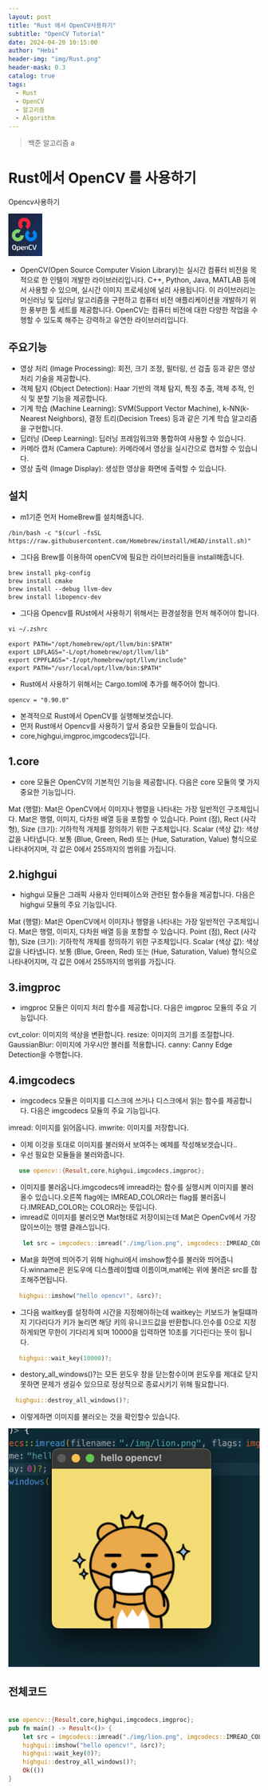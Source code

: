 ```yaml
---
layout: post
title: "Rust 에서 OpenCV사용하기"
subtitle: "OpenCV Tutorial"
date: 2024-04-20 10:15:00
author: "Hebi"
header-img: "img/Rust.png"
header-mask: 0.3
catalog: true
tags:
  - Rust
  - OpenCV
  - 알고리즘
  - Algorithm
---
```


> 백준 알고리즘
a
# Rust에서 OpenCV 를 사용하기

Opencv사용하기

<img src="/img/OpenCV.png" />


- OpenCV(Open Source Computer Vision Library)는 실시간 컴퓨터 비전을 목적으로 한 인텔이 개발한 라이브러리입니다. C++, Python, Java, MATLAB 등에서 사용할 수 있으며, 실시간 이미지 프로세싱에 널리 사용됩니다. 이 라이브러리는 머신러닝 및 딥러닝 알고리즘을 구현하고 컴퓨터 비전 애플리케이션을 개발하기 위한 풍부한 툴 세트를 제공합니다. OpenCV는 컴퓨터 비전에 대한 다양한 작업을 수행할 수 있도록 해주는 강력하고 유연한 라이브러리입니다.
## 주요기능


- 영상 처리 (Image Processing): 회전, 크기 조정, 필터링, 선 검출 등과 같은 영상 처리 기술을 제공합니다.
- 객체 탐지 (Object Detection): Haar 기반의 객체 탐지, 특징 추출, 객체 추적, 인식 및 분할 기능을 제공합니다.
- 기계 학습 (Machine Learning): SVM(Support Vector Machine), k-NN(k-Nearest Neighbors), 결정 트리(Decision Trees) 등과 같은 기계 학습 알고리즘을 구현합니다.
- 딥러닝 (Deep Learning): 딥러닝 프레임워크와 통합하여 사용할 수 있습니다.
- 카메라 캡처 (Camera Capture): 카메라에서 영상을 실시간으로 캡처할 수 있습니다.
- 영상 출력 (Image Display): 생성한 영상을 화면에 출력할 수 있습니다.

## 설치

- m1기준 먼저 HomeBrew를 설치해줍니다.

```
/bin/bash -c "$(curl -fsSL https://raw.githubusercontent.com/Homebrew/install/HEAD/install.sh)"
```
- 그다음 Brew를 이용하여 openCV에 필요한 라이브러리들을 install해줍니다.

```
brew install pkg-config
brew install cmake
brew install --debug llvm-dev
brew install libopencv-dev
```

- 그다음 Opencv를 RUst에서 사용하기 위해서는 환경설정을 먼저 해주어야 합니다.

```
vi ~/.zshrc
```
```
export PATH="/opt/homebrew/opt/llvm/bin:$PATH"
export LDFLAGS="-L/opt/homebrew/opt/llvm/lib"
export CPPFLAGS="-I/opt/homebrew/opt/llvm/include"
export PATH="/usr/local/opt/llvm/bin:$PATH"

```
- Rust에서 사용하기 위해서는 Cargo.toml에 추가를 해주어야 합니다.

```
opencv = "0.90.0"
```

- 본격적으로 Rust에서 OpenCV를 실행해보겟습니다.
- 먼저 Rust애서 Opencv를 사용하기 앞서 중요한 모듈들이 있습니다.
- core,highgui,imgproc,imgcodecs입니다.
## 1.core
- core 모듈은 OpenCV의 기본적인 기능을 제공합니다. 다음은 core 모듈의 몇 가지 중요한 기능입니다.

Mat (행렬): Mat은 OpenCV에서 이미지나 행렬을 나타내는 가장 일반적인 구조체입니다. Mat은 행렬, 이미지, 다차원 배열 등을 포함할 수 있습니다.
Point (점), Rect (사각형), Size (크기): 기하학적 개체를 정의하기 위한 구조체입니다.
Scalar (색상 값): 색상 값을 나타냅니다. 보통 (Blue, Green, Red) 또는 (Hue, Saturation, Value) 형식으로 나타내어지며, 각 값은 0에서 255까지의 범위를 가집니다.
## 2.highgui
- highgui 모듈은 그래픽 사용자 인터페이스와 관련된 함수들을 제공합니다. 다음은 highgui 모듈의 주요 기능입니다.

Mat (행렬): Mat은 OpenCV에서 이미지나 행렬을 나타내는 가장 일반적인 구조체입니다. Mat은 행렬, 이미지, 다차원 배열 등을 포함할 수 있습니다.
Point (점), Rect (사각형), Size (크기): 기하학적 개체를 정의하기 위한 구조체입니다.
Scalar (색상 값): 색상 값을 나타냅니다. 보통 (Blue, Green, Red) 또는 (Hue, Saturation, Value) 형식으로 나타내어지며, 각 값은 0에서 255까지의 범위를 가집니다.
## 3.imgproc
- imgproc 모듈은 이미지 처리 함수를 제공합니다. 다음은 imgproc 모듈의 주요 기능입니다.


cvt_color: 이미지의 색상을 변환합니다.
resize: 이미지의 크기를 조절합니다.
GaussianBlur: 이미지에 가우시안 블러를 적용합니다.
canny: Canny Edge Detection을 수행합니다.
## 4.imgcodecs
- imgcodecs 모듈은 이미지를 디스크에 쓰거나 디스크에서 읽는 함수를 제공합니다. 다음은 imgcodecs 모듈의 주요 기능입니다.

imread: 이미지를 읽어옵니다.
imwrite: 이미지를 저장합니다.

- 이제 이것을 토대로 이미지를 불러와서 보여주는 예제를 작성해보겟습니다..
- 우선 필요한 모듈들을 불러와줍니다.

```rust
   use opencv::{Result,core,highgui,imgcodecs,imgproc};

```
- 이미지를 불러옵니다.imgcodecs에 imread라는 함수를 실행시켜 이미지를 불러올수 있습니다.오른쪽 flag에는 IMREAD_COLOR라는 flag를 불러옵니다.IMREAD_COLOR는 COLOR라는 뜻입니다.
- imread로 이미지를 불러오면 Mat형태로 저장이되는데 Mat은 OpenCv에서 가장 많이쓰이는 행렬 클래스입니다.

```rust
    let src = imgcodecs::imread("./img/lion.png", imgcodecs::IMREAD_COLOR)?;
```
- Mat을 화면에 띄어주기 위해 highui에서 imshow함수를 불러와 띄어줍니다.winname은 윈도우에 디스플레이할떄 이름이며,mat에는 위에 불러온 src를 참조해주면됩니다.

```rust
   highgui::imshow("hello opencv!", &src)?;
```
- 그다음 waitkey를 설정하여 시간을 지정해야하는데 waitkey는 키보드가 눌릴떄까지 기다리다가 키가 눌리면 해당 키의 유니코드값을 반환합니다.인수를 0으로 지정하게되면 무한이 기다리게 되며 10000을 입력하면 10초를 기다린다는 뜻이 됩니다.

```rust
   highgui::wait_key(10000)?;
```
- destory_all_windows()?는 모든 윈도우 창을 닫는함수이며 윈도우를 제대로 닫지 못하면 문제가 생길수 있으므로 정상적으로 종료시키기 위해 필요합니다.



```rust
  highgui::destroy_all_windows()?;

```

- 이렇게하면 이미지를 불러오는 것을 확인할수 있습니다.


<img src="/img/lion_result.png" />


## 전체코드

```rust

use opencv::{Result,core,highgui,imgcodecs,imgproc};
pub fn main() -> Result<()> {
    let src = imgcodecs::imread("./img/lion.png", imgcodecs::IMREAD_COLOR)?;
    highgui::imshow("hello opencv!", &src)?;
    highgui::wait_key(0)?;
    highgui::destroy_all_windows()?;
    Ok(())
}
```